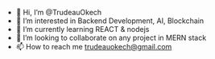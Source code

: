 - 👋 Hi, I’m @TrudeauOkech
- 👀 I’m interested in Backend Development, AI, Blockchain
- 🌱 I’m currently learning REACT & nodejs
- 💞️ I’m looking to collaborate on any project in MERN stack
- 📫 How to reach me trudeauokech@gmail.com

<!---
TrudeauOkech/TrudeauOkech is a ✨ special ✨ repository because its `README.md` (this file) appears on your GitHub profile.
You can click the Preview link to take a look at your changes.
--->
